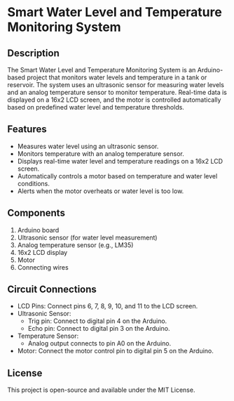 # Smart Water Level and Temperature Monitoring System
## Description
The Smart Water Level and Temperature Monitoring System is an Arduino-based project that monitors water levels and temperature in a tank or reservoir. The system uses an ultrasonic sensor for measuring water levels and an analog temperature sensor to monitor temperature. Real-time data is displayed on a 16x2 LCD screen, and the motor is controlled automatically based on predefined water level and temperature thresholds.
## Features
- Measures water level using an ultrasonic sensor.
- Monitors temperature with an analog temperature sensor.
- Displays real-time water level and temperature readings on a 16x2 LCD screen.
- Automatically controls a motor based on temperature and water level conditions.
- Alerts when the motor overheats or water level is too low.
## Components
1. Arduino board
2. Ultrasonic sensor (for water level measurement)
3. Analog temperature sensor (e.g., LM35)
4. 16x2 LCD display
5. Motor
6. Connecting wires

## Circuit Connections
- LCD Pins: Connect pins 6, 7, 8, 9, 10, and 11 to the LCD screen.  
- Ultrasonic Sensor:
  - Trig pin: Connect to digital pin 4 on the Arduino.  
  - Echo pin: Connect to digital pin 3 on the Arduino.  
- Temperature Sensor:  
  - Analog output connects to pin A0 on the Arduino.  
- Motor: Connect the motor control pin to digital pin 5 on the     Arduino.

## License
This project is open-source and available under the MIT License.
